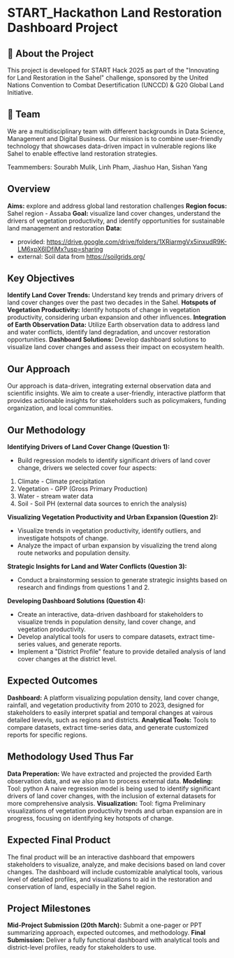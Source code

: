 # START_Hackathon Land Restoration Dashboard Project

## 📌 About the Project
This project is developed for START Hack 2025 as part of the "Innovating for Land Restoration in the Sahel" challenge, sponsored by the United Nations Convention to Combat Desertification (UNCCD) & G20 Global Land Initiative.

## 👥 Team
We are a multidisciplinary team with different backgrounds in Data Science, Management and Digital Business.
Our mission is to combine user-friendly technology that showcases data-driven impact in vulnerable regions like Sahel to enable effective land restoration strategies.

Teammembers: Sourabh Mulik, Linh Pham, Jiashuo Han, Sishan Yang

## Overview
**Aims:** explore and address global land restoration challenges
**Region focus:** Sahel region - Assaba 
**Goal:** visualize land cover changes, understand the drivers of vegetation productivity, and identify opportunities for sustainable land management and restoration
**Data:** 
- provided: https://drive.google.com/drive/folders/1XRiarmgVx5inxudR9K-LM6xpX6IDfiMx?usp=sharing
- external: Soil data from https://soilgrids.org/


## Key Objectives
**Identify Land Cover Trends:** Understand key trends and primary drivers of land cover changes over the past two decades in the Sahel.
**Hotspots of Vegetation Productivity:** Identify hotspots of change in vegetation productivity, considering urban expansion and other influences.
**Integration of Earth Observation Data:** Utilize Earth observation data to address land and water conflicts, identify land degradation, and uncover restoration opportunities.
**Dashboard Solutions:** Develop dashboard solutions to visualize land cover changes and assess their impact on ecosystem health.

## Our Approach
Our approach is data-driven, integrating external observation data and scientific insights. We aim to create a user-friendly, interactive platform that provides actionable insights for stakeholders such as policymakers, funding organization, and local communities.


## Our Methodology
**Identifying Drivers of Land Cover Change (Question 1):**
- Build regression models to identify significant drivers of land cover change, drivers we selected cover four aspects:
1. Climate - Climate precipitation
2. Vegetation - GPP (Gross Primary Production)
3. Water - stream water data
4. Soil - Soil PH (external data sources to enrich the analysis)

**Visualizing Vegetation Productivity and Urban Expansion (Question 2):**
- Visualize trends in vegetation productivity, identify outliers, and investigate hotspots of change.
- Analyze the impact of urban expansion by visualizing the trend along route networks and population density.

**Strategic Insights for Land and Water Conflicts (Question 3):**
- Conduct a brainstorming session to generate strategic insights based on research and findings from questions 1 and 2.

**Developing Dashboard Solutions (Question 4):**
- Create an interactive, data-driven dashboard for stakeholders to visualize trends in population density, land cover change, and vegetation productivity.
- Develop analytical tools for users to compare datasets, extract time-series values, and generate reports.
- Implement a "District Profile" feature to provide detailed analysis of land cover changes at the district level.

## Expected Outcomes
**Dashboard:** A platform visualizing population density, land cover change, rainfall, and vegetation productivity from 2010 to 2023, designed for stakeholders to easily interpret spatial and temporal changes at vairous detailed levevls, such as regions and districts.
**Analytical Tools:** Tools to compare datasets, extract time-series data, and generate customized reports for specific regions.


## Methodology Used Thus Far
**Data Preperation:**
We have extracted and projected the provided Earth observation data, and we also plan to process external data.
**Modeling:** 
Tool: python
A naive regression model is being used to identify significant drivers of land cover changes, with the inclusion of external datasets for more comprehensive analysis.
**Visualization:** 
Tool: figma
Preliminary visualizations of vegetation productivity trends and urban expansion are in progress, focusing on identifying key hotspots of change.

## Expected Final Product
The final product will be an interactive dashboard that empowers stakeholders to visualize, analyze, and make decisions based on land cover changes. The dashboard will include customizable analytical tools, various level of detailed profiles, and visualizations to aid in the restoration and conservation of land, especially in the Sahel region.

## Project Milestones
**Mid-Project Submission (20th March):** Submit a one-pager or PPT summarizing approach, expected outcomes, and methodology.
**Final Submission:** Deliver a fully functional dashboard with analytical tools and district-level profiles, ready for stakeholders to use.


